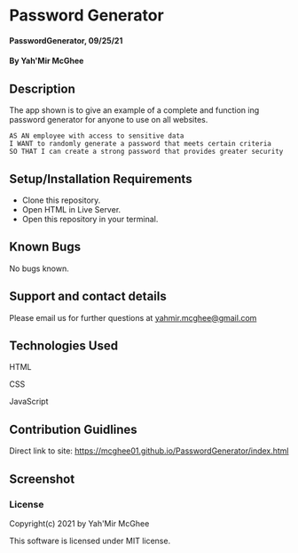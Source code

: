 # Password Generator

#### PasswordGenerator, 09/25/21

#### By Yah'Mir McGhee

## Description
The app shown is to give an example of a complete and function ing password generator for anyone to use on all websites.

```
AS AN employee with access to sensitive data
I WANT to randomly generate a password that meets certain criteria
SO THAT I can create a strong password that provides greater security
```


## Setup/Installation Requirements

* Clone this repository.
* Open HTML in Live Server.
* Open this repository in your terminal.


## Known Bugs

No bugs known.

## Support and contact details

Please email us for further questions at yahmir.mcghee@gmail.com

## Technologies Used

HTML

CSS

JavaScript


## Contribution Guidlines 

Direct link to site:
https://mcghee01.github.io/PasswordGenerator/index.html

## Screenshot


### License

Copyright(c) 2021 by Yah'Mir McGhee

This software is licensed under MIT license.